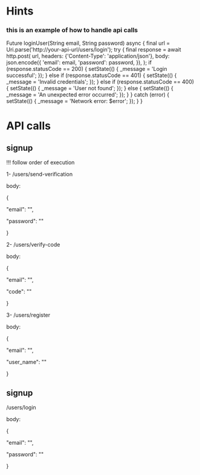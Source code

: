 
# Hints

### this is an example of how to handle api calls

Future<void> loginUser(String email, String password) async {
  final url = Uri.parse('http://your-api-url/users/login');
  try {
    final response = await http.post(
      url,
      headers: {'Content-Type': 'application/json'},
      body: json.encode({
        'email': email,
        'password': password,
      }),
    );
    if (response.statusCode == 200) {
      setState(() {
        _message = 'Login successful';
      });
    } else if (response.statusCode == 401) {
      setState(() {
        _message = 'Invalid credentials';
      });
    } else if (response.statusCode == 400) {
      setState(() {
        _message = 'User not found';
      });
    } else {
      setState(() {
        _message = 'An unexpected error occurred';
      });
    }
  } catch (error) {
    setState(() {
      _message = 'Network error: $error';
    });
  }
}


# API calls

## signup

!!! follow order of execution

1-
/users/send-verification

body:

{

  "email": "",
  
  "password": ""
  
}

2-
/users/verify-code

body:

{

  "email": "",
  
  "code": ""
  
}

3-
/users/register

body:

{

  "email": "",

  "user_name": ""

}


## signup

/users/login

body:

{

  "email": "",

  "password": ""

}

